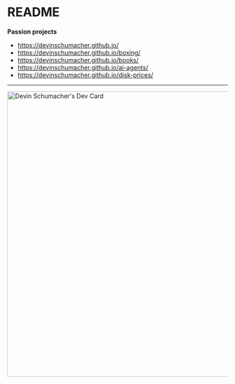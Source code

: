 # README

**Passion projects**
- https://devinschumacher.github.io/
- https://devinschumacher.github.io/boxing/
- https://devinschumacher.github.io/books/
- https://devinschumacher.github.io/ai-agents/
- https://devinschumacher.github.io/disk-prices/




---


<span><a href="https://app.daily.dev/devinschumacher"></span></a><img src="https://api.daily.dev/devcards/v2/9YXht3gnMZrma4NV2nm2n.png?type=wide&r=ibt" width="652" alt="Devin Schumacher's Dev Card"/><span><a href="https://google.com"></span></a>


